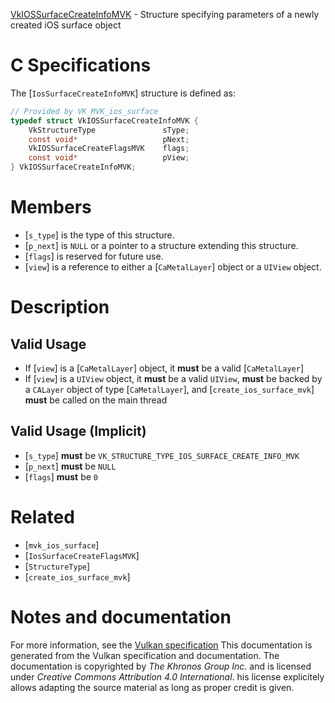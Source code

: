 [VkIOSSurfaceCreateInfoMVK](https://www.khronos.org/registry/vulkan/specs/1.3-extensions/man/html/VkIOSSurfaceCreateInfoMVK.html) - Structure specifying parameters of a newly created iOS surface object

# C Specifications
The [`IosSurfaceCreateInfoMVK`] structure is defined as:
```c
// Provided by VK_MVK_ios_surface
typedef struct VkIOSSurfaceCreateInfoMVK {
    VkStructureType               sType;
    const void*                   pNext;
    VkIOSSurfaceCreateFlagsMVK    flags;
    const void*                   pView;
} VkIOSSurfaceCreateInfoMVK;
```

# Members
- [`s_type`] is the type of this structure.
- [`p_next`] is `NULL` or a pointer to a structure extending this structure.
- [`flags`] is reserved for future use.
- [`view`] is a reference to either a [`CaMetalLayer`] object or a `UIView` object.

# Description
## Valid Usage
-    If [`view`] is a [`CaMetalLayer`] object, it  **must**  be a valid [`CaMetalLayer`]
-    If [`view`] is a `UIView` object, it  **must**  be a valid `UIView`,  **must**  be backed by a `CALayer` object of type [`CaMetalLayer`], and [`create_ios_surface_mvk`] **must**  be called on the main thread

## Valid Usage (Implicit)
-  [`s_type`] **must**  be `VK_STRUCTURE_TYPE_IOS_SURFACE_CREATE_INFO_MVK`
-  [`p_next`] **must**  be `NULL`
-  [`flags`] **must**  be `0`

# Related
- [`mvk_ios_surface`]
- [`IosSurfaceCreateFlagsMVK`]
- [`StructureType`]
- [`create_ios_surface_mvk`]

# Notes and documentation
For more information, see the [Vulkan specification](https://www.khronos.org/registry/vulkan/specs/1.3-extensions/html/vkspec.html)
This documentation is generated from the Vulkan specification and documentation.
The documentation is copyrighted by *The Khronos Group Inc.* and is licensed under *Creative Commons Attribution 4.0 International*.
his license explicitely allows adapting the source material as long as proper credit is given.
        